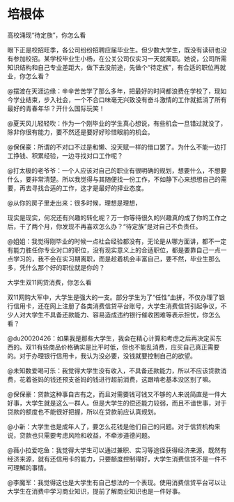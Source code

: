 # 培根体

高校涌现“待定族”，你怎么看 

眼下正是校招旺季，各公司纷纷招聘应届毕业生。但少数大学生，既没有读研也没有参加校招。某学校毕业生小杨，在公关公司仅实习一天就离职。她说，公司所需知识结构和自己专业差距大，做下去没前途，先做个“待定族”，有合适的职位再就业，你怎么看？ 

@摆渡在天涯边缘：辛辛苦苦学了那么多年，把最好的时间都浪费在学校了，现如今学业结束，步入社会，一个不合口味毫无兴致没有奋斗激情的工作就抵消了所有最好的青春年华？开什么国际玩笑！ 

@夏天风儿轻轻吹：作为一个刚毕业的学生真心想说，有些机会一旦错过就没了，除非你很有能力，要不然还是要好好珍惜眼前的机会。 

@保保豪：所谓的不对口不过是和懒、没天赋一样的借口罢了。为什么不能一边打工挣钱、积累经验，一边寻找对口工作呢？ 

@打太极的老爷爷：一个人应该对自己的职业有很明确的规划，想要什么，不想要什么，要非常清楚。所以我觉得与其随便找一份工作，不如静下心来想想自己的需要，再去寻找合适的工作，这才是最好的择业态度。 

@从你的房子里走出来：很多时候，理想是理想， 

现实是现实，何况还有兴趣的转化呢？万一你等待很久的兴趣真的成了你的工作之后，干了两个月，你发现不再喜欢怎么办？“待定族”是对自己不负责任。 

@姐姐：我觉得刚毕业的时候一点社会经验都没有，无论是从哪方面讲，都不一定有能力胜任你专业对口的职位，没有现实意义上的合适职位，都是要靠自己一点一点学习的，我不会在实习期离职，而是趁着机会丰富自己，要不然，毕业生那么多，凭什么那个好的职位就是你的？ 

大学生双11网贷消费，你怎么看 

双11网购大军中，大学生是强大的一支。部分学生为了“任性”血拼，不仅办理了银行信用卡，还在网上注册了各类消费信贷平台账号，大学生消费信贷引起争议，不少人对大学生不具备还款能力、容易造成违约银行催收困难等表示担忧，你怎么看？ 

@du20020426：如果我是那些大学生，我会在精心计算和考虑之后再决定买东西的。双11有些商品价格确实是比平时低，但也不能乱消费，应买自己真正需要的。对于办理银行信用卡，我认为没必要，没钱就要控制自己的欲望。 

@未知数爱喝可乐：我觉得大学生没有收入，不具备还款能力，所以不应该贷款消费，花着爸妈的钱还预支爸妈的钱进行超前消费，这跟啃老基本没区别了嘛。 

@保保豪：贷款这种事自古有之，而且对需要钱可钱又不够的人来说简直是一件大好事，大学生就是这么一群人。但是大学生的偿还能力较弱，而且不谙世事，对于贷款的额度也不能很好把握，所以在贷款前应认真规划。 

@小新：大学生也是成年人了，要怎么花钱是他们自己的问题。对于信贷机构来说，贷款也只需要考虑风险和收益，不牵涉道德问题。 

@薇小拉爱吃鱼：我觉得大学生可以通过兼职、实习等途径获得经济来源，既然有经济来源，就有还信用卡的能力，只要额度控制得好，大学生消费信贷不是一件不可理解的事情。 

@李魔军：我觉得这也是大学生有自己想法的一个表现。使用消费信贷平台可以让大学生在消费中学习商业知识，提前了解商业知识也是一件好事。